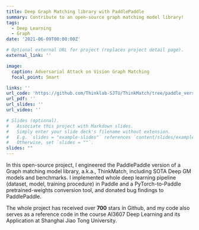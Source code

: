 ```yaml
---
title: Deep Graph Matching library with PaddlePaddle
summary: Contribute to an open-source graph matching model library!
tags:
  - Deep Learning
  - Graph
date: '2021-06-09T00:00:00Z'

# Optional external URL for project (replaces project detail page).
external_link: ''

image:
  caption: Adversarial Attack on Vision Graph Matching
  focal_point: Smart

links: ''
url_code: 'https://github.com/Thinklab-SJTU/ThinkMatch/tree/paddle_version'
url_pdf: ''
url_slides: ''
url_video: ''

# Slides (optional).
#   Associate this project with Markdown slides.
#   Simply enter your slide deck's filename without extension.
#   E.g. `slides = "example-slides"` references `content/slides/example-slides.md`.
#   Otherwise, set `slides = ""`.
slides: ""
---
```


In this open-source project, I engineered the PaddlePaddle version of a Graph matching model library, a.k.a., ThinkMatch, including SOTA Deep GM models and benchmarks. I implemented whole deep learning pipeline (dataset, model, training procedure) in Paddle and a PyTorch-to-Paddle pretrained-weights conversion tool, and donated bug findings to PaddlePaddle.

The whole project has received over $\mathbf{700}$ stars in Github, and my code also serves as a reference code in the course AI3607 Deep Learning and its Application at Shanghai Jiao Tong University.
